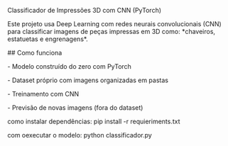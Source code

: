 Classificador de Impressões 3D com CNN (PyTorch)



Este projeto usa Deep Learning com redes neurais convolucionais (CNN) para classificar imagens de peças impressas em 3D como: \*chaveiros, estatuetas e engrenagens\*.



\## Como funciona

\- Modelo construído do zero com PyTorch

\- Dataset próprio com imagens organizadas em pastas

\- Treinamento com CNN

\- Previsão de novas imagens (fora do dataset)


 como instalar dependências:
 pip install -r requieriments.txt

 com oexecutar o modelo:
 python classificador.py


